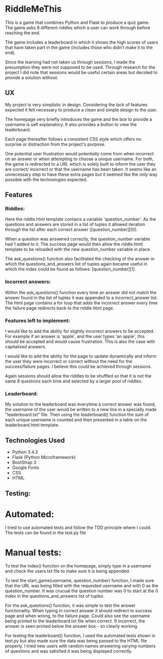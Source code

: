 # RiddleMeThis

This is a game that combines Python and Flask to produce a quiz game. The game
asks 8 different riddles which a user can work through before reaching the end.

The game includes a leaderboard in which it shows the high scores of users that 
have taken part in the game (includes those who didn't make it to the end).

Since the learning had not taken us through sessions, I made the presumption
they were not supposed to be used. Through research for the project I did
note that sessions would be useful certain areas but decided to provide
a solution without.

## UX

My project is very simplistic in design. Considering the lack of features
expected it felt necessary to produce a clean and simple design to the user.

The homepage very briefly introduces the game and the box to provide a username
is self explanatory. It also provides a button to view the leaderboard.

Each page thereafter follows a consistent CSS style which offers no surprise
or distraction from the project's purpose.

One potential user frustration would potentially come from when incorrect on an
answer or when attempting to choose a unique username. For both, the game is
redirected to a URL which is solely built to inform the user they are correct/
incorrect or that the username has been taken. It seems like an unnecessary step
to have these extra pages but it seemed like the only way possible with the
technologies expected.

## Features

### Riddles:

Here the riddle.html template contains a variable 'question_number'. As the
questions and answers are stored in a list of tuples it allowed iteration
through the list after each correct answer ([question_number][0]).

When a question was answered correctly, the question_number variable had 1 added
to it. The success page would then allow the riddle.html template to be reloaded
with the new question_number variable in place.

The ask_questions() function also facilitated the checking of the answer in
which the questions_and_answers list of tuples again became useful in which
the index could be found as follows: [question_number][1].

### Incorrect answers:

Within the ask_questions() function every time an answer did not match the
answer found in the list of tuples it was appended to a incorrect_answer list.
The html page contains a for loop that adds the incorrect answer every time the
failure page redirects back to the riddle html page.

### Features left to implement:

I would like to add the ability for slightly incorrect answers to be accepted.
For example if an answer is 'apple', and the user types 'an apple', this should
be accepted and would cause frustration. This is also the case with capitalised
answers.

I would like to add the ability for the page to update dynamically and inform
the user they were incorrect or correct without the need for the success/failure
pages. I believe this could be achieved through sessions.

Again sessions should allow the riddles to be shuffled so that it is not the 
same 8 questions each time and selected by a larger pool of riddles.

### Leaderboard:

My solution to the leaderboard was everytime a correct answer was found, the
username of the user would be written to a new line in a specially made 
"leaderboard.txt" file. Then using the leaderboard() function the sum of each
unique username is counted and then presented in a table on the leaderboard.html
template.

## Technologies Used

- Python 3.4.3
- Flask (Python Microframework)
- BootStrap 3
- Google Fonts
- CSS
- HTML

## Testing:

# Automated:

I tried to use automated tests and follow the TDD principle where I could.
The tests can be found in the test.py file

# Manual tests:

To test the index() function on the homepage, simply type in a username and
check the users.txt file to make sure it is being appended.

To test the start_game(username, question_number) function, I made sure that
the URL was being filled with the requested username and with 0 as the 
question_number. It was crucual the question number was 0 to start at the 0
index in the questions_and_answers list of tuples.

For the ask_questions() function, it was simple to test the answer functionality.
When typing in correct answer it should redirect to success page and when wrong,
to the failure page. Could also see the username being printed to the 
leaderboard.txt file when correct. If incorrect, the answer is seen printed
below the answer box - so clearly working.

For testing the leaderboard() function, I used the automated tests shown in 
test.py but also made sure the data was being passed to the HTML file properly.
I tried new users with random names answering varying numbers of questions and
was satisfied it was being displayed correctly.
